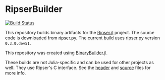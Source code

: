 # RipserBuilder
[![Build Status](https://travis-ci.com/mtsch/RipserBuilder.svg?branch=master)](https://travis-ci.com/mtsch/RipserBuilder)

This repository builds binary artifacts for the [Ripser.jl](https://github.com/mtsch/Ripser.jl)
project. The source code is downloaded from
[ripser.py](https://github.com/scikit-tda/ripser.py). The current build uses ripser.py
version `0.3.0.dev51`.

This repository was created using
[BinaryBuilder.jl](https://github.com/JuliaPackaging/BinaryBuilder.jl).

These builds are not Julia-specific and can be used for other projects as well. They use
Ripser's C interface. See the
[header](https://github.com/scikit-tda/ripser.py/blob/master/ripser/ripser.h) and
[source](https://github.com/scikit-tda/ripser.py/blob/master/ripser/ripser.cpp) files for
more info.
